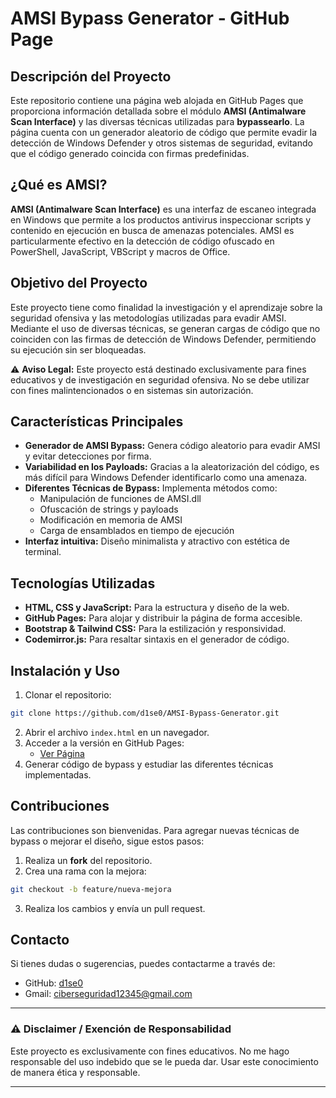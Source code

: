 # AMSI Bypass Generator - GitHub Page

## Descripción del Proyecto

Este repositorio contiene una página web alojada en GitHub Pages que proporciona información detallada sobre el módulo **AMSI (Antimalware Scan Interface)** y las diversas técnicas utilizadas para **bypassearlo**. La página cuenta con un generador aleatorio de código que permite evadir la detección de Windows Defender y otros sistemas de seguridad, evitando que el código generado coincida con firmas predefinidas.

## ¿Qué es AMSI?

**AMSI (Antimalware Scan Interface)** es una interfaz de escaneo integrada en Windows que permite a los productos antivirus inspeccionar scripts y contenido en ejecución en busca de amenazas potenciales. AMSI es particularmente efectivo en la detección de código ofuscado en PowerShell, JavaScript, VBScript y macros de Office.

## Objetivo del Proyecto

Este proyecto tiene como finalidad la investigación y el aprendizaje sobre la seguridad ofensiva y las metodologías utilizadas para evadir AMSI. Mediante el uso de diversas técnicas, se generan cargas de código que no coinciden con las firmas de detección de Windows Defender, permitiendo su ejecución sin ser bloqueadas.

⚠ **Aviso Legal:** Este proyecto está destinado exclusivamente para fines educativos y de investigación en seguridad ofensiva. No se debe utilizar con fines malintencionados o en sistemas sin autorización.

## Características Principales

- **Generador de AMSI Bypass:** Genera código aleatorio para evadir AMSI y evitar detecciones por firma.
- **Variabilidad en los Payloads:** Gracias a la aleatorización del código, es más difícil para Windows Defender identificarlo como una amenaza.
- **Diferentes Técnicas de Bypass:** Implementa métodos como:
    - Manipulación de funciones de AMSI.dll
    - Ofuscación de strings y payloads
    - Modificación en memoria de AMSI
    - Carga de ensamblados en tiempo de ejecución
- **Interfaz intuitiva:** Diseño minimalista y atractivo con estética de terminal.

## Tecnologías Utilizadas

- **HTML, CSS y JavaScript:** Para la estructura y diseño de la web.
- **GitHub Pages:** Para alojar y distribuir la página de forma accesible.
- **Bootstrap & Tailwind CSS:** Para la estilización y responsividad.
- **Codemirror.js:** Para resaltar sintaxis en el generador de código.

## Instalación y Uso

1. Clonar el repositorio:
    
```bash
git clone https://github.com/d1se0/AMSI-Bypass-Generator.git
```
    
2. Abrir el archivo `index.html` en un navegador.
3. Acceder a la versión en GitHub Pages:
    - [Ver Página](LINK)
4. Generar código de bypass y estudiar las diferentes técnicas implementadas.

## Contribuciones

Las contribuciones son bienvenidas. Para agregar nuevas técnicas de bypass o mejorar el diseño, sigue estos pasos:

1. Realiza un **fork** del repositorio.
2. Crea una rama con la mejora:
    
```bash
git checkout -b feature/nueva-mejora
```
    
3. Realiza los cambios y envía un pull request.

## Contacto

Si tienes dudas o sugerencias, puedes contactarme a través de:

- GitHub: [d1se0]([https://github.com/D1se0](https://github.com/D1se0))
- Gmail: [ciberseguridad12345@gmail.com](mailto:ciberseguridad12345@gmail.com)

---

### ⚠ Disclaimer / Exención de Responsabilidad

Este proyecto es exclusivamente con fines educativos. No me hago responsable del uso indebido que se le pueda dar. Usar este conocimiento de manera ética y responsable.

---
